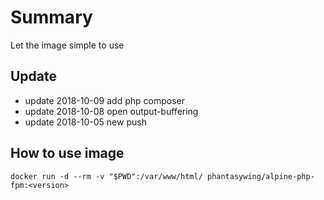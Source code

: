 # Summary
Let the image simple to use


## Update
* update 2018-10-09 add php composer
* update 2018-10-08 open output-buffering
* update 2018-10-05 new push

## How to use image
`docker run -d --rm -v "$PWD":/var/www/html/ phantasywing/alpine-php-fpm:<version>`